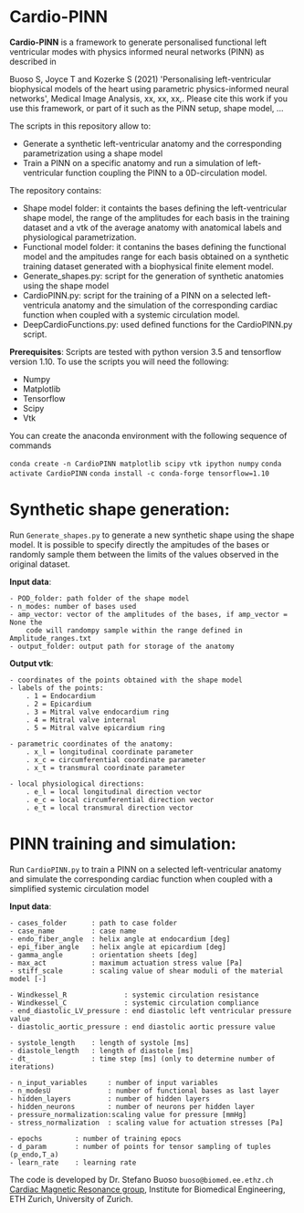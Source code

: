 # Cardio-PINN

**Cardio-PINN** is a framework to generate personalised functional left ventricular modes with physics informed
neural networks (PINN) as described in 

Buoso S, Joyce T and Kozerke S (2021) 'Personalising left-ventricular biophysical models of the heart using parametric physics-informed neural networks', Medical Image Analysis, xx, xx, xx,. Please cite this work if you use this framework, or part of it such as the PINN setup, shape model, ...

The scripts in this repository allow to:

* Generate a synthetic left-ventricular anatomy and the corresponding parametrization using a shape model
* Train a PINN on a specific anatomy and run a simulation of left-ventricular function coupling the PINN to a 0D-circulation model. 

The repository contains:

* Shape model folder: it containts the bases defining the left-ventricular shape model, the range of the amplitudes for each basis in the training dataset and a vtk of the average anatomy with anatomical labels and physiological parametrization.
* Functional model folder: it contanins the bases defining the functional model and the ampitudes range for each basis obtained on a synthetic training dataset generated with a biophysical finite element model. 
* Generate_shapes.py: script for the generation of synthetic anatomies using the shape model
* CardioPINN.py: script for the training of a PINN on a selected left-ventricula anatomy and the simulation of the corresponding cardiac function when coupled with a systemic circulation model.
* DeepCardioFunctions.py: used defined functions for the CardioPINN.py script.

**Prerequisites**:
Scripts are tested with python version 3.5 and tensorflow version 1.10. To use the scripts you will need the following:

* Numpy
* Matplotlib
* Tensorflow
* Scipy
* Vtk

You can create the anaconda environment with the following sequence of commands

`conda create -n CardioPINN matplotlib scipy vtk ipython numpy`
`conda activate CardioPINN`
`conda install -c conda-forge tensorflow=1.10 `

# Synthetic shape generation:

Run `Generate_shapes.py` to generate a new synthetic shape using the shape model.
It is possible to specify directly the ampitudes of the bases or randomly
sample them between the limits of the values observed in the original dataset.

**Input data**:

    - POD_folder: path folder of the shape model 
    - n_modes: number of bases used
    - amp_vector: vector of the amplitudes of the bases, if amp_vector = None the
        code will randompy sample within the range defined in Amplitude_ranges.txt
    - output_folder: output path for storage of the anatomy

**Output vtk**:

    - coordinates of the points obtained with the shape model
    - labels of the points:
        . 1 = Endocardium
        . 2 = Epicardium
        . 3 = Mitral valve endocardium ring
        . 4 = Mitral valve internal
        . 5 = Mitral valve epicardium ring
        
    - parametric coordinates of the anatomy:
        . x_l = longitudinal coordinate parameter
        . x_c = circumferential coordinate parameter
        . x_t = transmural coordinate parameter

    - local physiological directions:
        . e_l = local longitudinal direction vector
        . e_c = local circumferential direction vector
        . e_t = local transmural direction vector

# PINN training and simulation:

Run `CardioPINN.py` to train a PINN on a selected left-ventricular anatomy and simulate the corresponding cardiac function when coupled with a simplified systemic circulation model 

**Input data**:

    - cases_folder      : path to case folder
    - case_name         : case name
    - endo_fiber_angle  : helix angle at endocardium [deg]
    - epi_fiber_angle   : helix angle at epicardium [deg]
    - gamma_angle       : orientation sheets [deg]
    - max_act           : maximum actuation stress value [Pa]
    - stiff_scale       : scaling value of shear moduli of the material model [-] 

    - Windkessel_R              : systemic circulation resistance
    - Windkessel_C              : systemic circulation compliance
    - end_diastolic_LV_pressure : end diastolic left ventricular pressure value
    - diastolic_aortic_pressure : end diastolic aortic pressure value
    
    - systole_length    : length of systole [ms]
    - diastole_length   : length of diastole [ms]
    - dt_               : time step [ms] (only to determine number of iterations)

    - n_input_variables     : number of input variables
    - n_modesU              : number of functional bases as last layer
    - hidden_layers         : number of hidden layers
    - hidden_neurons        : number of neurons per hidden layer
    - pressure_normalization:scaling value for pressure [mmHg]
    - stress_normalization  : scaling value for actuation stresses [Pa]

    - epochs        : number of training epocs
    - d_param       : number of points for tensor sampling of tuples (p_endo,T_a)  
    - learn_rate    : learning rate

The code is developed by Dr. Stefano Buoso `buoso@biomed.ee.ethz.ch` [Cardiac Magnetic Resonance group](http://www.cmr.ethz.ch/), Institute for Biomedical Engineering, ETH Zurich, University of Zurich.
